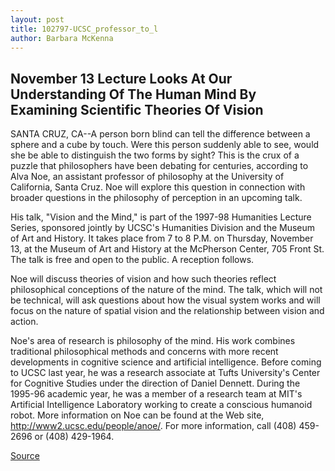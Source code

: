 ```yaml
---
layout: post
title: 102797-UCSC_professor_to_l
author: Barbara McKenna
---
```


## November 13 Lecture Looks At Our Understanding Of The Human Mind  By Examining Scientific Theories Of Vision

SANTA CRUZ, CA--A person born blind can tell the difference between a  sphere and a cube by touch. Were this person suddenly able to see, would she  be able to distinguish the two forms by sight? This is the crux of a puzzle  that philosophers have been debating for centuries, according to Alva Noe, an  assistant professor of philosophy at the University of California, Santa  Cruz. Noe will explore this question in connection with broader questions in  the philosophy of perception in an upcoming talk.

His talk, "Vision and the Mind," is part of the 1997-98 Humanities  Lecture Series, sponsored jointly by UCSC's Humanities Division and the  Museum of Art and History. It takes place from 7 to 8 P.M. on Thursday,  November 13, at the Museum of Art and History at the McPherson Center, 705  Front St. The talk is free and open to the public. A reception follows.

Noe will discuss theories of vision and how such theories reflect  philosophical conceptions of the nature of the mind. The talk, which will not  be technical, will ask questions about how the visual system works and will  focus on the nature of spatial vision and the relationship between vision and  action.

Noe's area of research is philosophy of the mind. His work combines  traditional philosophical methods and concerns with more recent  developments in cognitive science and artificial intelligence. Before coming to  UCSC last year, he was a research associate at Tufts University's Center for  Cognitive Studies under the direction of Daniel Dennett. During the 1995-96  academic year, he was a member of a research team at MIT's Artificial  Intelligence Laboratory working to create a conscious humanoid robot. More  information on Noe can be found at the Web site,  <http://www2.ucsc.edu/people/anoe/>.  For more information, call (408) 459-2696 or (408) 429-1964.

[Source](http://www1.ucsc.edu/news_events/press_releases/archive/97-98/10-97/102797-UCSC_professor_to_l.html "Permalink to 102797-UCSC_professor_to_l")